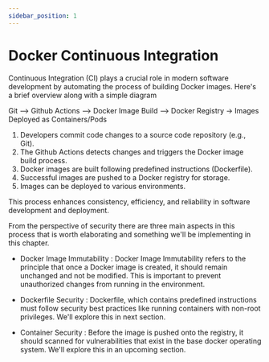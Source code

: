 ```yaml
---
sidebar_position: 1
---
```


# Docker Continuous Integration

Continuous Integration (CI) plays a crucial role in modern software development by automating the process of building Docker images. Here's a brief overview along with a simple diagram

Git --> Github Actions --> Docker Image Build --> Docker Registry -> Images Deployed as Containers/Pods

1. Developers commit code changes to a source code repository (e.g., Git).
2. The Github Actions detects changes and triggers the Docker image build process.
3. Docker images are built following predefined instructions (Dockerfile).
4. Successful images are pushed to a Docker registry for storage.
5. Images can be deployed to various environments.

This process enhances consistency, efficiency, and reliability in software development and deployment.

From the perspective of security there are three main aspects in this process that is worth elaborating and something we'll be implementing in this chapter.

- Docker Image Immutability : Docker Image Immutability refers to the principle that once a Docker image is created, it should remain unchanged and not be modified. This is important to prevent unauthorized changes from running in the environment.

- Dockerfile Security : Dockerfile, which contains predefined instructions must follow security best practices like running containers with non-root privileges. We'll explore this in next section.

- Container Security : Before the image is pushed onto the registry, it should scanned for vulnerabilities that exist in the base docker operating system. We'll explore this in an upcoming section.
